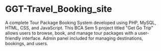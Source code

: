 # GGT-Travel_Booking_site
A complete Tour Package Booking System developed using PHP, MySQL, HTML, CSS, and JavaScript. This BCA Sem 5 project titled "Get Go Trip" allows users to browse, book, and manage tour packages with a user-friendly interface. Admin panel included for managing destinations, bookings, and users.
